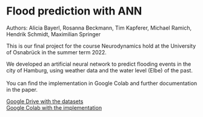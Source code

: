 # Flood prediction with ANN

Authors: Alicia Bayerl, Rosanna Beckmann, Tim Kapferer, Michael Ramich, Hendrik Schmidt, Maximilian Springer

This is our final project for the course Neurodynamics hold at the University of Osnabrück in the summer term 2022. <br>

We developed an artificial neural network to predict flooding events in the city of Hamburg, using weather data and the water level (Elbe) of the past. <br>
<br>
You can find the implementation in Google Colab and further documentation in the paper. 

[Google Drive with the datasets](https://drive.google.com/drive/folders/1vs0Wwpi-SQr0MIJ0y1A-rSjI7lIsLIWc?usp=sharing) <br>
[Google Colab with the implementation](https://colab.research.google.com/drive/1an3ZJaXIwcHp0U7Zal99WP6PeyvaCy03?usp=sharing)


